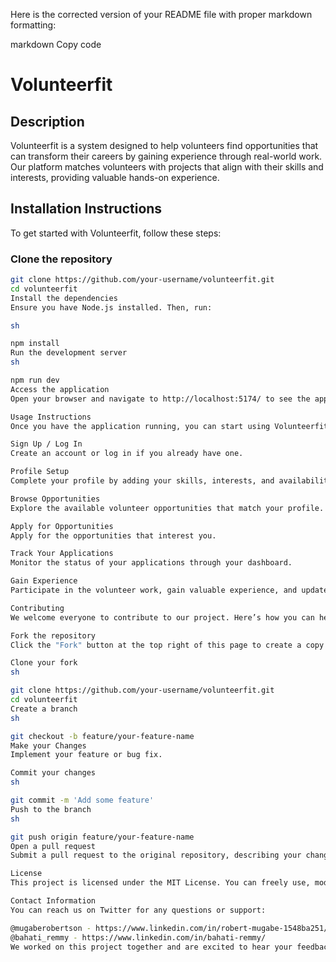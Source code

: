 Here is the corrected version of your README file with proper markdown formatting:

markdown
Copy code
# Volunteerfit

## Description
Volunteerfit is a system designed to help volunteers find opportunities that can transform their careers by gaining experience through real-world work. Our platform matches volunteers with projects that align with their skills and interests, providing valuable hands-on experience.

## Installation Instructions
To get started with Volunteerfit, follow these steps:

### Clone the repository
```sh
git clone https://github.com/your-username/volunteerfit.git
cd volunteerfit
Install the dependencies
Ensure you have Node.js installed. Then, run:

sh

npm install
Run the development server
sh

npm run dev
Access the application
Open your browser and navigate to http://localhost:5174/ to see the application in action.

Usage Instructions
Once you have the application running, you can start using Volunteerfit as follows:

Sign Up / Log In
Create an account or log in if you already have one.

Profile Setup
Complete your profile by adding your skills, interests, and availability.

Browse Opportunities
Explore the available volunteer opportunities that match your profile.

Apply for Opportunities
Apply for the opportunities that interest you.

Track Your Applications
Monitor the status of your applications through your dashboard.

Gain Experience
Participate in the volunteer work, gain valuable experience, and update your profile with new skills.

Contributing
We welcome everyone to contribute to our project. Here’s how you can help:

Fork the repository
Click the "Fork" button at the top right of this page to create a copy of the repository on your GitHub account.

Clone your fork
sh

git clone https://github.com/your-username/volunteerfit.git
cd volunteerfit
Create a branch
sh

git checkout -b feature/your-feature-name
Make your Changes
Implement your feature or bug fix.

Commit your changes
sh

git commit -m 'Add some feature'
Push to the branch
sh

git push origin feature/your-feature-name
Open a pull request
Submit a pull request to the original repository, describing your changes in detail.

License
This project is licensed under the MIT License. You can freely use, modify, and distribute this software. See the LICENSE file for more details.

Contact Information
You can reach us on Twitter for any questions or support:

@mugaberobertson - https://www.linkedin.com/in/robert-mugabe-1548ba251/
@bahati_remmy - https://www.linkedin.com/in/bahati-remmy/
We worked on this project together and are excited to hear your feedback and contributions!
